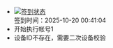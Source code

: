 - [![签到状态](https://github.com/p7wm/Cloud189-Actions/actions/workflows/main.yml/badge.svg?branch=main)](https://github.com/p7wm/Cloud189-Actions/actions/workflows/main.yml) <br> 签到时间：2025-10-20 00:41:04
- 开始执行帐号1
- 设备ID不存在，需要二次设备校验
